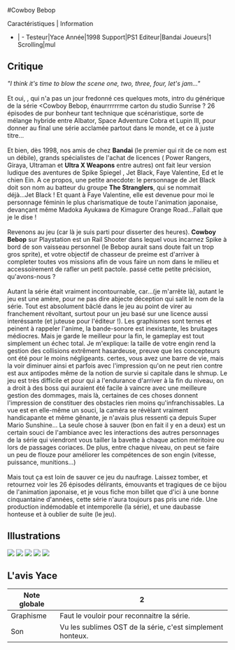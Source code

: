 #Cowboy Bebop

Caractéristiques | Information
- | -
Testeur|Yace
Année|1998
Support|PS1
Editeur|Bandai
Joueurs|1
Scrolling|mul

## Critique
<i>"I think it's time to blow the scene one, two, three, four, let's jam..."</i><br/><br/>Et oui, , qui n'a pas un jour fredonné ces quelques mots, intro du générique de la série <Cowboy Bebop</i>, énaurrrrrrme carton du studio Sunrise ? 26 épisodes de pur bonheur tant technique  que scénaristique, sorte de mélange hybride entre Albator, Space Adventure Cobra et Lupin III, pour donner au final une série acclamée partout dans le monde, et ce à juste titre...<br/><br/>Et bien, dès 1998, nos amis de chez <b>Bandai</b> (le premier qui rit de ce nom est un débile), grands spécialistes de l'achat de licences ( Power Rangers, Giraya, Ultraman et <b>Ultra X Weapons</b> entre autres) ont fait leur version ludique des aventures de Spike Spiegel , Jet Black, Faye Valentine, Ed et le chien Ein. A ce propos, une petite anecdote: le personnage de Jet Black doit son nom au batteur du groupe <b>The Stranglers</b>, qui se nommait déjà...Jet Black ! Et quant à Faye Valentine, elle est devenue pour moi le personnage féminin le plus charismatique de toute l'animation japonaise, devançant même Madoka Ayukawa de Kimagure Orange Road...Fallait que je le dise !<br/><br/>Revenons au jeu (car là je suis parti pour disserter des heures). <b>Cowboy Bebop</b> sur Playstation est un Rail Shooter dans lequel vous incarnez Spike à bord de son vaisseau personnel (le Bebop aurait sans doute fait un trop gros sprite), et votre objectif de chasseur de preime est d'arriver à completer toutes vos missions afin de vous faire un nom dans le milieu et accessoirement de rafler un petit pactole. passé cette petite précision, qu'avons-nous ?<br/><br/>Autant la série était vraiment incontournable, car...(je m'arrête là), autant le jeu est une amère, pour ne pas dire abjecte déception qui salit le nom de la série. Tout est absolument bâclé dans le jeu au point de virer au franchement révoltant, surtout pour un jeu basé sur une licence aussi interéssante (et juteuse pour l'éditeur !). Les graphismes sont ternes et peinent à rappeler l'anime, la bande-sonore est inexistante, les bruitages médiocres. Mais je garde le meilleur pour la fin, le gameplay est tout simplement un échec total. Je m'explique: la taille de votre engin rend la gestion des collisions extrêment hasardeuse, preuve que les concepteurs ont été pour le moins négligeants. certes, vous avez une barre de vie, mais la voir diminuer ainsi et parfois avec l'impression qu'on ne peut rien contre est aux antipodes même de la notion de survie si capitale dans le shmup. Le jeu est très difficile et pour qui a l'endurance d'arriver à la fin du niveau, on a droit à des boss qui auraient été facile à vaincre avec une meilleure gestion des dommages, mais là, certaines de ces choses donnent l'impression de constituer des obstacles rien moins qu'infranchissables. La vue est en elle-même un souci, la caméra se révèlant vraiment handicapante et même gênante, je n'avais plus ressenti ça depuis Super Mario Sunshine... La seule chose à sauver (bon en fait il y en a deux) est un certain souci de l'ambiance avec les interactions des autres personnages de la série qui viendront vous tailler la bavette à chaque action méritoire ou lors de passages coriaces. De plus, entre chaque niveau, on peut se faire un peu de flouze pour améliorer les compétences de son engin (vitesse, puissance, munitions...)<br/><br/>Mais tout ça est loin de sauver ce jeu du naufrage. Laissez tomber, et retournez voir les 26 épisodes délirants, émouvants et tragiques de ce bijou de l'animation japonaise, et je vous fiche mon billet que d'ici à une bonne cinquantaine d'années, cette série n'aura toujours pas pris une ride. Une production indémodable et intemporelle (la série), et une daubasse honteuse et à oublier de suite (le jeu).

## Illustrations
![](http://www.shmup.com/images/thumbs/img_fiche_1_1003.gif)
![](http://www.shmup.com/images/thumbs/img_fiche_2_1003.gif)
![](http://www.shmup.com/images/thumbs/img_fiche_3_1003.gif)
![](http://www.shmup.com/images/thumbs/img_fiche_4_1003.gif)
![](http://www.shmup.com/images/thumbs/)

## L'avis Yace
Note globale|2
-|-
Graphisme|Faut le vouloir pour reconnaitre la série.
Son|Vu les sublimes OST de la série, c'est simplement honteux.
